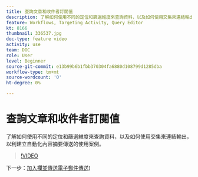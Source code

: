 ```yaml
---
title: 查詢文章和收件者訂閱值
description: 了解如何使用不同的定位和篩選維度來查詢資料，以及如何使用交集來連結輸出，以利建立自動化內容摘要傳送的使用案例。
feature: Workflows, Targeting Activity, Query Editor
kt: 8166
thumbnail: 336537.jpg
doc-type: feature video
activity: use
team: DOC
role: User
level: Beginner
source-git-commit: e13b99b6b1fbb370304fa6880d108799d1285dba
workflow-type: tm+mt
source-wordcount: '0'
ht-degree: 0%

---
```



# 查詢文章和收件者訂閱值

了解如何使用不同的定位和篩選維度來查詢資料，以及如何使用交集來連結輸出，以利建立自動化內容摘要傳送的使用案例。

>[!VIDEO](https://video.tv.adobe.com/v/336537?quality=12)

下一步：[加入欄並傳送電子郵件傳送](/help/process-management/create-a-content-digest/join-columns-and-send-automated-email-delivery.md))

